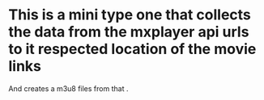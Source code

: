# This is a mini type one that collects the data from the mxplayer api urls to it respected location of the movie links
And creates a m3u8 files from that .

